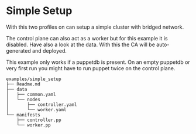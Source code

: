 # Simple Setup

With this two profiles on can setup a simple cluster with bridged network.

The control plane can also act as a worker but for this example it is disabled.
Have also a look at the data. With this the CA will be auto-generated and deployed.

This example only works if a puppetdb is present.
On an empty puppetdb or very first run you might have to run puppet twice on the control plane.

```
examples/simple_setup
├── Readme.md
├── data
│   ├── common.yaml
│   └── nodes
│       ├── controller.yaml
│       └── worker.yaml
└── manifests
    ├── controller.pp
    └── worker.pp
```
